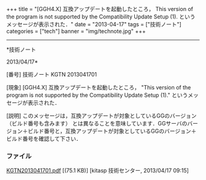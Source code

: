 ﻿+++
title = "[GGH4.X] 互換アップデートを起動したところ， This version of the program is not supported by the Compatibility Update Setup (1). というメッセージが表示された．"
date = "2013-04-17"
tags = ["技術ノート"]
categories = ["tech"]
banner = "img/technote.jpg"
+++

-----------------------------------------------------------------------------------------------------------------------------

*技術ノート

2013/04/17*


[番号]
技術ノート KGTN 2013041701

[現象]
[GGH4.X] 互換アップデートを起動したところ， "This version of the
program is not supported by the Compatibility Update Setup (1)."
というメッセージが表示された．

[説明]
このメッセージは，互換アップデートが対象としているGGのバージョン
（ビルド番号も含みます）
とは異なることを意味しています．GGサーバのバージョン＋ビルド番号と，互換アップデートが対象としているGGのバージョン＋ビルド番号を確認して下さい．


### ファイル





[KGTN2013041701.pdf](http://techreport.kitasp.net/attachments/download/1323/KGTN2013041701.pdf)
 [(75.1 KB)] [kitasp 技術センター, 2013/04/17
09:15]
